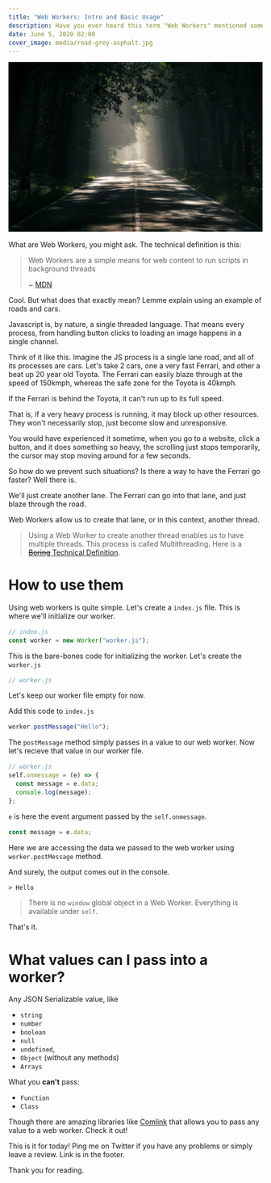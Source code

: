 ```yaml
---
title: "Web Workers: Intro and Basic Usage"
description: Have you ever heard this term "Web Workers" mentioned somewhere and wondered what the hell is this new thing? let me introduce you to this great tech.
date: June 5, 2020 02:00
cover_image: media/road-grey-asphalt.jpg
---
```


![](../../static/media/road-grey-asphalt.jpg)

What are Web Workers, you might ask. The technical definition is this:

> Web Workers are a simple means for web content to run scripts in background threads
>
> ~ [MDN](https://developer.mozilla.org/en-US/docs/Web/API/Web_Workers_API/Using_web_workers)

Cool. But what does that exactly mean? Lemme explain using an example of roads and cars.

Javascript is, by nature, a single threaded language. That means every process, from handling button clicks to loading an image happens in a single channel.

Think of it like this. Imagine the JS process is a single lane road, and all of its processes are cars. Let's take 2 cars, one a very fast Ferrari, and other a beat up 20 year old Toyota. The Ferrari can easily blaze through at the speed of 150kmph, whereas the safe zone for the Toyota is 40kmph.

If the Ferrari is behind the Toyota, it can't run up to its full speed.

That is, if a very heavy process is running, it may block up other resources. They won't necessarily stop, just become slow and unresponsive.

You would have experienced it sometime, when you go to a website, click a button, and it does something so heavy, the scrolling just stops temporarily, the cursor may stop moving around for a few seconds.

So how do we prevent such situations? Is there a way to have the Ferrari go faster? Well there is.

We'll just create another lane. The Ferrari can go into that lane, and just blaze through the road.

Web Workers allow us to create that lane, or in this context, another thread.

> Using a Web Worker to create another thread enables us to have multiple threads. This process is called Multithreading. Here is a [<strike>Boring</strike> Technical Definition](<https://en.wikipedia.org/wiki/Multithreading_(computer_architecture)>).

# How to use them

Using web workers is quite simple. Let's create a `index.js` file. This is where we'll initialize our worker.

```javascript
// index.js
const worker = new Worker("worker.js");
```

This is the bare-bones code for initializing the worker. Let's create the `worker.js`

```javascript
// worker.js
```

Let's keep our worker file empty for now.

Add this code to `index.js`

```javascript
worker.postMessage("Hello");
```

The `postMessage` method simply passes in a value to our web worker. Now let's recieve that value in our worker file.

```javascript
// worker.js
self.onmessage = (e) => {
  const message = e.data;
  console.log(message);
};
```

`e` is here the event argument passed by the `self.onmessage`.

```javascript
const message = e.data;
```

Here we are accessing the data we passed to the web worker using `worker.postMessage` method.

And surely, the output comes out in the console.

```html
> Hello
```

> There is no `window` global object in a Web Worker. Everything is available under `self`.

That's it.

# What values can I pass into a worker?

Any JSON Serializable value, like

- `string`
- `number`
- `boolean`
- `null`
- `undefined`,
- `Object` (without any methods)
- `Arrays`

What you **can't** pass:

- `Function`
- `Class`

Though there are amazing libraries like [Comlink](https://davidea.st/articles/comlink-simple-web-worker) that allows you to pass any value to a web worker. Check it out!

This is it for today! Ping me on Twitter if you have any problems or simply leave a review. Link is in the footer.

Thank you for reading.
